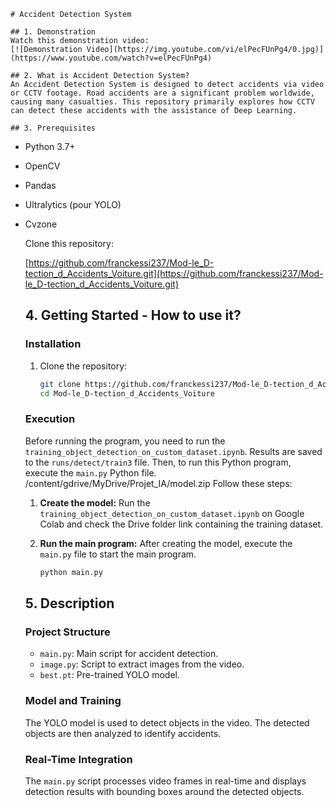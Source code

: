     # Accident Detection System
    
    ## 1. Demonstration
    Watch this demonstration video:
    [![Demonstration Video](https://img.youtube.com/vi/elPecFUnPg4/0.jpg)](https://www.youtube.com/watch?v=elPecFUnPg4)
    
    ## 2. What is Accident Detection System?
    An Accident Detection System is designed to detect accidents via video or CCTV footage. Road accidents are a significant problem worldwide, causing many casualties. This repository primarily explores how CCTV can detect these accidents with the assistance of Deep Learning.
    
    ## 3. Prerequisites
- Python 3.7+
- OpenCV
- Pandas
- Ultralytics (pour YOLO)
- Cvzone
    
    Clone this repository:
    
    [https://github.com/franckessi237/Mod-le_D-tection_d_Accidents_Voiture.git](https://github.com/franckessi237/Mod-le_D-tection_d_Accidents_Voiture.git)
    
    ## 4. Getting Started - How to use it?
    
    ### Installation
    1. Clone the repository:
        ```bash
        git clone https://github.com/franckessi237/Mod-le_D-tection_d_Accidents_Voiture.git
        cd Mod-le_D-tection_d_Accidents_Voiture
        ```
    
    ### Execution
    Before running the program, you need to run the `training_object_detection_on_custom_dataset.ipynb`. Results are saved to the `runs/detect/train3` file. Then, to run this Python program, execute the `main.py` Python file.
    /content/gdrive/MyDrive/Projet_IA/model.zip 
    Follow these steps:
    
    1. **Create the model:** Run the `training_object_detection_on_custom_dataset.ipynb` on Google Colab and check the Drive folder link containing the training dataset.
    
    2. **Run the main program:** After creating the model, execute the `main.py` file to start the main program.
        ```bash
        python main.py
        ```
    
    ## 5. Description
    
    ### Project Structure
    - `main.py`: Main script for accident detection.
    - `image.py`: Script to extract images from the video.
    - `best.pt`: Pre-trained YOLO model.
    
    ### Model and Training
    The YOLO model is used to detect objects in the video. The detected objects are then analyzed to identify accidents.
    
    ### Real-Time Integration
    The `main.py` script processes video frames in real-time and displays detection results with bounding boxes around the detected objects.
    
